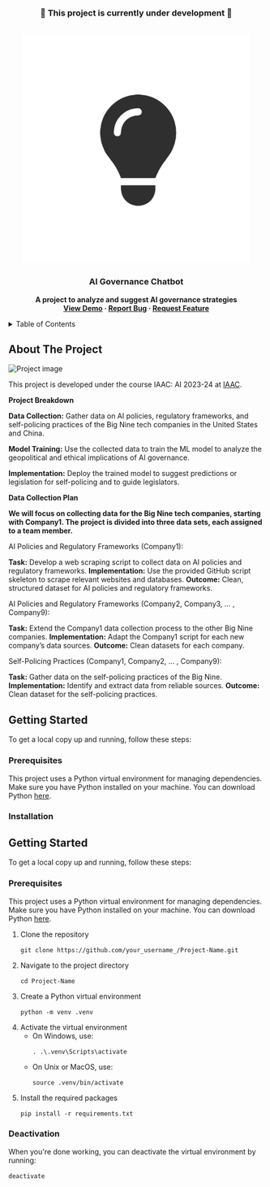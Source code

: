 <!-- PROJECT STATUS -->
<div align="center">
  <h3>🚧 This project is currently under development 🚧</h3>
</div>

<!-- PROJECT LOGO -->
<br />
<div align="center">
    <img src="https://github.com/ronmaccms/llm-chatbot/blob/main/src/img/Innovation-Tournaments.jpg" alt="Logo" width="450">
  <h3 align="center">AI Governance Chatbot</h3>
  <p align="center" style="font-weight: bold;">
    A project to analyze and suggest AI governance strategies<br >
    <a href="LINK_TO_DEMO">View Demo</a>
    ·
    <a href="andres.roncal@students.iaac.net">Report Bug</a>
    ·
    <a href="andres.roncal@students.iaac.net">Request Feature</a>
  </p>
</div>
<!-- TABLE OF CONTENTS -->
<details>
  <summary>Table of Contents</summary>
  <ol>
    <li><a href="#about-the-project">About The Project</a></li>
    <li><a href="#getting-started">Getting Started</a></li>
    <li><a href="#usage">Usage</a></li>
    <li><a href="#challenges">Challenges</a></li>
    <li><a href="#future-work">Future Work</a></li>
    <li><a href="#license">License</a></li>
    <li><a href="#team">Team</a></li>
    <li><a href="#acknowledgements">Acknowledgements</a></li>
  </ol>
</details>
<!-- ABOUT THE PROJECT -->

## About The Project
![Project image](assets/img/project-img.png)

This project is developed under the course IAAC: AI 2023-24 at [IAAC](https://iaac.net/).

__Project Breakdown__

__Data Collection:__ Gather data on AI policies, regulatory frameworks, and self-policing practices of the Big Nine tech companies in the United States and China.

__Model Training:__ Use the collected data to train the ML model to analyze the geopolitical and ethical implications of AI governance.

__Implementation:__ Deploy the trained model to suggest predictions or legislation for self-policing and to guide legislators.

__Data Collection Plan__

__We will focus on collecting data for the Big Nine tech companies, starting with Company1. The project is divided into three data sets, each assigned to a team member.__

AI Policies and Regulatory Frameworks (Company1):

__Task:__ Develop a web scraping script to collect data on AI policies and regulatory frameworks.
__Implementation:__ Use the provided GitHub script skeleton to scrape relevant websites and databases.
__Outcome:__ Clean, structured dataset for AI policies and regulatory frameworks.

AI Policies and Regulatory Frameworks (Company2, Company3, ... , Company9):

__Task:__ Extend the Company1 data collection process to the other Big Nine companies.
__Implementation:__ Adapt the Company1 script for each new company’s data sources.
__Outcome:__ Clean datasets for each company.

Self-Policing Practices (Company1, Company2, ... , Company9):

__Task:__ Gather data on the self-policing practices of the Big Nine.
__Implementation:__ Identify and extract data from reliable sources.
__Outcome:__ Clean dataset for the self-policing practices.



## Getting Started

To get a local copy up and running, follow these steps:

### Prerequisites

This project uses a Python virtual environment for managing dependencies. Make sure you have Python installed on your machine. You can download Python [here](https://www.python.org/downloads/).

### Installation

<h2>Getting Started</h2>

<p>To get a local copy up and running, follow these steps:</p>

<h3>Prerequisites</h3>

<p>This project uses a Python virtual environment for managing dependencies. Make sure you have Python installed on your machine. You can download Python <a href="https://www.python.org/downloads/">here</a>.</p>

<ol>
  <li>Clone the repository
    <pre><code>git clone https://github.com/your_username_/Project-Name.git</code></pre>
  </li>
  <li>Navigate to the project directory
    <pre><code>cd Project-Name</code></pre>
  </li>
  <li>Create a Python virtual environment
    <pre><code>python -m venv .venv</code></pre>
  </li>
  <li>Activate the virtual environment
    <ul>
      <li>On Windows, use:
        <pre><code>. .\.venv\Scripts\activate</code></pre>
      </li>
      <li>On Unix or MacOS, use:
        <pre><code>source .venv/bin/activate</code></pre>
      </li>
    </ul>
  </li>
  <li>Install the required packages
    <pre><code>pip install -r requirements.txt</code></pre>
  </li>
</ol>

<h3>Deactivation</h3>

<p>When you're done working, you can deactivate the virtual environment by running:</p>

<pre><code>deactivate</code></pre>